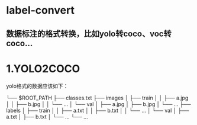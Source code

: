 # label-convert
数据标注的格式转换，比如yolo转coco、voc转coco...
---
# 1.YOLO2COCO
yolo格式的数据应该如下：

 └── $ROOT_PATH
        ├── classes.txt
        ├── images
        │    ├── train
        │    │    ├── a.jpg
        │    │    ├── b.jpg
        │    │    └── ...
        │    └── val
        │         ├── a.jpg
        │         ├── b.jpg
        │         └── ...
        ├── labels
        │    ├── train
        │    │    ├── a.txt
        │    │    ├── b.txt
        │    │    └── ...
        │    └── val
        │         ├── a.txt
        │         ├── b.txt
        │         └── ...
        └── ...


